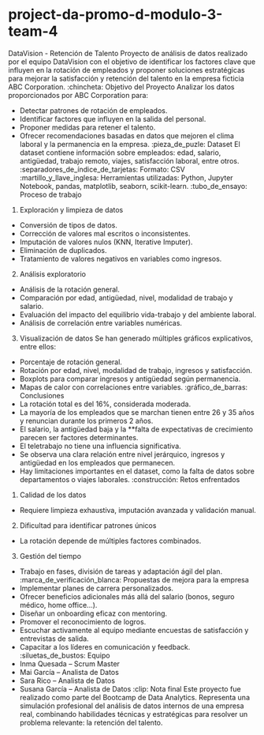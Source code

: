 # project-da-promo-d-modulo-3-team-4
DataVision - Retención de Talento
Proyecto de análisis de datos realizado por el equipo DataVision con el objetivo de identificar los factores clave que influyen en la rotación de empleados y proponer soluciones estratégicas para mejorar la satisfacción y retención del talento en la empresa ficticia ABC Corporation.
:chincheta: Objetivo del Proyecto
Analizar los datos proporcionados por ABC Corporation para:
- Detectar patrones de rotación de empleados.
- Identificar factores que influyen en la salida del personal.
- Proponer medidas para retener el talento.
- Ofrecer recomendaciones basadas en datos que mejoren el clima laboral y la permanencia en la empresa.
:pieza_de_puzle: Dataset
El dataset contiene información sobre empleados: edad, salario, antigüedad, trabajo remoto, viajes, satisfacción laboral, entre otros.
:separadores_de_índice_de_tarjetas: Formato: CSV
:martillo_y_llave_inglesa: Herramientas utilizadas: Python, Jupyter Notebook, pandas, matplotlib, seaborn, scikit-learn.
:tubo_de_ensayo: Proceso de trabajo
1. Exploración y limpieza de datos
- Conversión de tipos de datos.
- Corrección de valores mal escritos o inconsistentes.
- Imputación de valores nulos (KNN, Iterative Imputer).
- Eliminación de duplicados.
- Tratamiento de valores negativos en variables como ingresos.
2. Análisis exploratorio
- Análisis de la rotación general.
- Comparación por edad, antigüedad, nivel, modalidad de trabajo y salario.
- Evaluación del impacto del equilibrio vida-trabajo y del ambiente laboral.
- Análisis de correlación entre variables numéricas.
3. Visualización de datos
Se han generado múltiples gráficos explicativos, entre ellos:
- Porcentaje de rotación general.
- Rotación por edad, nivel, modalidad de trabajo, ingresos y satisfacción.
- Boxplots para comparar ingresos y antigüedad según permanencia.
- Mapas de calor con correlaciones entre variables.
:gráfico_de_barras: Conclusiones
- La rotación total es del 16%, considerada moderada.
- La mayoría de los empleados que se marchan tienen entre 26 y 35 años y renuncian durante los primeros 2 años.
- El salario, la antigüedad baja y la **falta de expectativas de crecimiento parecen ser factores determinantes.
- El teletrabajo no tiene una influencia significativa.
- Se observa una clara relación entre nivel jerárquico, ingresos y antigüedad en los empleados que permanecen.
- Hay limitaciones importantes en el dataset, como la falta de datos sobre departamentos o viajes laborales.
:construcción: Retos enfrentados
1. Calidad de los datos
  - Requiere limpieza exhaustiva, imputación avanzada y validación manual.
2. Dificultad para identificar patrones únicos
  - La rotación depende de múltiples factores combinados.
3. Gestión del tiempo
  - Trabajo en fases, división de tareas y adaptación ágil del plan.
:marca_de_verificación_blanca: Propuestas de mejora para la empresa
- Implementar planes de carrera personalizados.
- Ofrecer beneficios adicionales más allá del salario (bonos, seguro médico, home office...).
- Diseñar un onboarding eficaz con mentoring.
- Promover el reconocimiento de logros.
- Escuchar activamente al equipo mediante encuestas de satisfacción y entrevistas de salida.
- Capacitar a los líderes en comunicación y feedback.
:siluetas_de_bustos: Equipo
- Inma Quesada – Scrum Master
- Mai García – Analista de Datos
- Sara Rico – Analista de Datos
- Susana García – Analista de Datos
:clip: Nota final
Este proyecto fue realizado como parte del Bootcamp de Data Analytics. Representa una simulación profesional del análisis de datos internos de una empresa real, combinando habilidades técnicas y estratégicas para resolver un problema relevante: la retención del talento.
